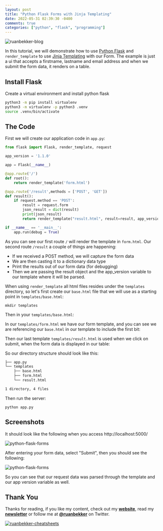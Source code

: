 ```yaml
---
layout: post
title: "Python Flask Forms with Jinja Templating"
date: 2022-05-31 02:39:30 -0400
comments: true
categories: ["python", "flask", "programming"]
---
```


![ruanbekker-blog](https://user-images.githubusercontent.com/567298/171112630-7fd74a3a-d216-4b4c-85a2-8d9de6428f45.png)

In this tutorial, we will demonstrate how to use [Python Flask](https://flask.palletsprojects.com/en/2.1.x/) and `render_template` to use [Jinja Templating](https://jinja.palletsprojects.com/en/3.1.x/) with our Form. The example is just a ui that accepts a firstname, lastname and email address and when we submit the form data, it renders on a table.

## Install Flask

Create a virtual environment and install python flask

```bash
python3 -m pip install virtualenv
python3 -m virtualenv -p python3 .venv
source .venv/bin/activate
```

## The Code

First we will create our application code in `app.py`:

```python
from flask import Flask, render_template, request

app_version = '1.1.0'

app = Flask(__name__)

@app.route('/')
def root():
    return render_template('form.html')

@app.route('/result',methods = ['POST', 'GET'])
def result():
    if request.method == 'POST':
        result = request.form
        json_result = dict(result)
        print(json_result)
        return render_template("result.html", result=result, app_version=app_version)

if __name__ == '__main__':
    app.run(debug = True)
```

As you can see our first route `/` will render the template in `form.html`. Our second route `/result` a couple of things are happening:

- If we received a POST method, we will capture the form data
- We are then casting it to a dictionary data type
- Print the results out of our form data (for debugging)
- Then we are passing the result object and the app_version variable to our template where it will be parsed.

When using `render_template` all html files resides under the `templates` directory, so let's first create our `base.html` file that we will use as a starting point in `templates/base.html`:

```
mkdir templates
```

Then in your `templates/base.html`:

<script src="https://gist.github.com/ruanbekker/4d6b3e91b629795b3429a15f5db72972.js"></script>

In our `templates/form.html` we have our form template, and you can see we are referencing our `base.html` in our template to include the first bit:

<script src="https://gist.github.com/ruanbekker/f9e0c78d12987e19862486e446378ed7.js"></script>

Then our last template `templates/result.html` is used when we click on submit, when the form data is displayed in our table:

<script src="https://gist.github.com/ruanbekker/ad40ae4c59a81e8c089e7df2d50c605a.js"></script>

So our directory structure should look like this:

```bash
├── app.py
└── templates
    ├── base.html
    ├── form.html
    └── result.html

1 directory, 4 files
```

Then run the server:

```
python app.py
```

## Screenshots

It should look like the following when you access http://localhost:5000/

![python-flask-forms](https://user-images.githubusercontent.com/567298/171111587-915935a6-1557-4039-bbd0-d1d95070c2ae.png)

After entering your form data, select "Submit", then you should see the following:

![python-flask-forms](https://user-images.githubusercontent.com/567298/171111868-9f8974d2-90cc-45c9-b930-da2d6ec96cbf.png)

So you can see that our request data was parsed through the template and our app version variable as well.

## Thank You

Thanks for reading, if you like my content, check out my **[website](https://ruan.dev)**, read my **[newsletter](http://digests.ruanbekker.com/?via=ruanbekker-blog)** or follow me at **[@ruanbekker](https://twitter.com/ruanbekker)** on Twitter.

<a href="https://github.com/ruanbekker/cheatsheets" target="_blank"><img alt="ruanbekker-cheatsheets" src="https://user-images.githubusercontent.com/567298/169162832-ef3019de-bc49-4d6c-b2a6-8ac17c457d24.png"></a>
